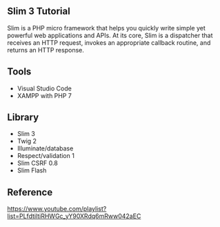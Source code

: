 ## Slim 3 Tutorial

Slim is a PHP micro framework that helps you quickly write simple yet powerful web applications and APIs. At its core, Slim is a dispatcher that receives an HTTP request, invokes an appropriate callback routine, and returns an HTTP response.

## Tools

* Visual Studio Code
* XAMPP with PHP 7

## Library

* Slim 3
* Twig 2
* Illuminate/database
* Respect/validation 1
* Slim CSRF 0.8
* Slim Flash

## Reference

https://www.youtube.com/playlist?list=PLfdtiltiRHWGc_yY90XRdq6mRww042aEC